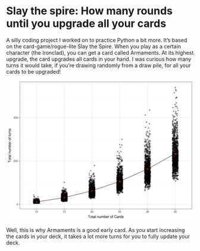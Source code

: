 # Slay the spire: How many rounds until you upgrade all your cards

A silly coding project I worked on to practice Python a bit more. It’s based on the card-game/rogue-lite Slay the Spire. When you play as a certain character (the Ironclad), you can get a card called Armaments. At its highest upgrade, the card upgrades all cards in your hand. I was curious how many turns it would take, if you’re drawing randomly from a draw pile, for all your cards to be upgraded!

![](simulation_plot.png)

Well, this is why Armaments is a good early card. As you start increasing the cards in your deck, it takes a lot more turns for you to fully update your deck.